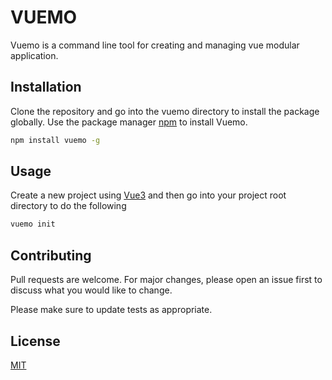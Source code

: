 # VUEMO

Vuemo is a command line tool for creating and managing vue modular application.

## Installation
Clone the repository and go into the vuemo directory to install the package globally.
Use the package manager [npm](https://www.npmjs.com) to install Vuemo.

```bash
npm install vuemo -g
```

## Usage
Create a new project using [Vue3](https://v3.vuejs.org/) and then go into your project root directory to do the following

```bash
vuemo init
```

## Contributing
Pull requests are welcome. For major changes, please open an issue first to discuss what you would like to change.

Please make sure to update tests as appropriate.

## License
[MIT](https://choosealicense.com/licenses/mit/)
